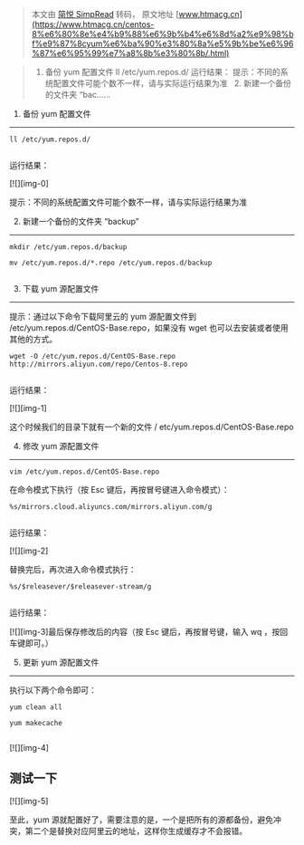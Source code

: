 > 本文由 [简悦 SimpRead](http://ksria.com/simpread/) 转码， 原文地址 [www.htmacg.cn](https://www.htmacg.cn/centos-8%e6%80%8e%e4%b9%88%e6%9b%b4%e6%8d%a2%e9%98%bf%e9%87%8cyum%e6%ba%90%e3%80%8a%e5%9b%be%e6%96%87%e6%95%99%e7%a8%8b%e3%80%8b/.html)

> 1. 备份 yum 配置文件 ll /etc/yum.repos.d/ 运行结果： 提示：不同的系统配置文件可能个数不一样，请与实际运行结果为准   2. 新建一个备份的文件夹 “bac……

1. 备份 yum 配置文件
--------------

```
ll /etc/yum.repos.d/


```

运行结果：

[![][img-0]

提示：不同的系统配置文件可能个数不一样，请与实际运行结果为准

2. 新建一个备份的文件夹 “backup”
----------------------

```
mkdir /etc/yum.repos.d/backup

mv /etc/yum.repos.d/*.repo /etc/yum.repos.d/backup


```

3. 下载 yum 源配置文件
---------------

提示：通过以下命令下载阿里云的 yum 源配置文件到 /etc/yum.repos.d/CentOS-Base.repo，如果没有 wget 也可以去安装或者使用其他的方式。

```
wget -O /etc/yum.repos.d/CentOS-Base.repo http://mirrors.aliyun.com/repo/Centos-8.repo


```

运行结果：

[![][img-1]

这个时候我们的目录下就有一个新的文件 / etc/yum.repos.d/CentOS-Base.repo

4. 修改 yum 源配置文件
---------------

```
vim /etc/yum.repos.d/CentOS-Base.repo

```

在命令模式下执行（按 Esc 键后，再按冒号键进入命令模式）：

```
%s/mirrors.cloud.aliyuncs.com/mirrors.aliyun.com/g


```

运行结果：

[![][img-2]

替换完后，再次进入命令模式执行：

```
%s/$releasever/$releasever-stream/g


```

运行结果：

[![][img-3]最后保存修改后的内容（按 Esc 键后，再按冒号键，输入 wq ，按回车键即可。）

5. 更新 yum 源配置文件
---------------

执行以下两个命令即可：

```
yum clean all

yum makecache


```

[![][img-4]

测试一下
----

[![][img-5]

至此，yum 源就配置好了，需要注意的是，一个是把所有的源都备份，避免冲突，第二个是替换对应阿里云的地址，这样你生成缓存才不会报错。
